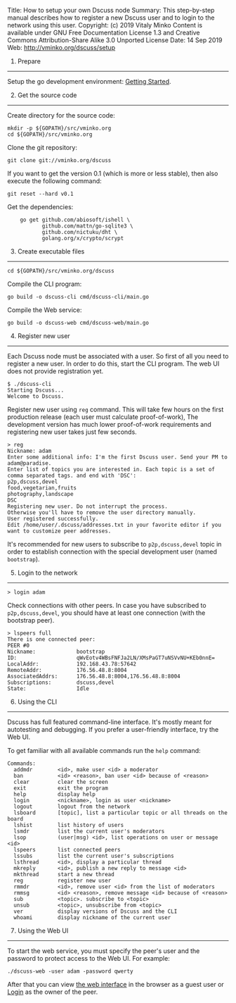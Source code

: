 Title:      How to setup your own Dscuss node
Summary:    This step-by-step manual describes how to register a new Dscuss user
            and to login to the network using this user.
Copyright:  (c) 2019 Vitaly Minko
            Content is available under GNU Free Documentation License 1.3 and
            Creative Commons Attribution-Share Alike 3.0 Unported License
Date:       14 Sep 2019
Web:        http://vminko.org/dscuss/setup

1. Prepare
----------

Setup the go development environment: [Getting Started](https://golang.org/doc/install).

2. Get the source code
----------------------

Create directory for the source code:

    mkdir -p ${GOPATH}/src/vminko.org
    cd ${GOPATH}/src/vminko.org

Clone the git repository:

    git clone git://vminko.org/dscuss

If you want to get the version 0.1 (which is more or less stable),
then also execute the following command:

    git reset --hard v0.1

Get the dependencies:

        go get github.com/abiosoft/ishell \
               github.com/mattn/go-sqlite3 \
               github.com/nictuku/dht \
               golang.org/x/crypto/scrypt


3. Create executable files
--------------------------

    cd ${GOPATH}/src/vminko.org/dscuss

Compile the CLI program:

    go build -o dscuss-cli cmd/dscuss-cli/main.go

Compile the Web service:

    go build -o dscuss-web cmd/dscuss-web/main.go


4. Register new user
--------------------

Each Dscuss node must be associated with a user. So first of all you need to
register a new user. In order to do this, start the CLI program. The web UI does
not provide registration yet.

    $ ./dscuss-cli
    Starting Dscuss...
    Welcome to Dscuss.

Register new user using `reg` command. This will take few hours on the first
production release (each user must calculate proof-of-work), The development
version has much lower proof-of-work requirements and registering new user takes
just few seconds.

    > reg
    Nickname: adam
    Enter some additional info: I'm the first Dscuss user. Send your PM to adam@paradise.
    Enter list of topics you are interested in. Each topic is a set of comma separated tags. and end with 'DSC': 
    p2p,dscuss,devel
    food,vegetarian,fruits
    photography,landscape
    DSC
    Registering new user. Do not interrupt the process.
    Otherwise you'll have to remove the user directory manually.
    User registered successfully.
    Edit /home/user/.dscuss/addresses.txt in your favorite editor if you want to customize peer addresses.

It's recommended for new users to subscribe to `p2p,dscuss,devel` topic in order
to establish connection with the special development user (named `bootstrap`).


5. Login to the network
-----------------------

    > login adam

Check connections with other peers. In  case you have subscribed to
`p2p,dscuss,devel`, you should have at least one connection (with the bootstrap
peer).

    > lspeers full
    There is one connected peer:
    PEER #0
    Nickname:             bootstrap
    ID:                   qWvEotv4WBsFNFJa2LN/XMsPaGT7uNSVvNU+KEb0nnE=
    LocalAddr:            192.168.43.78:57642
    RemoteAddr:           176.56.48.8:8004
    AssociatedAddrs:      176.56.48.8:8004,176.56.48.8:8004
    Subscriptions:        dscuss,devel
    State:                Idle

6. Using the CLI
----------------
 
 Dscuss has full featured command-line interface. It's mostly meant for
 autotesting and debugging. If you prefer a user-friendly interface, try the Web
 UI.

 To get familiar with all available commands run the `help` command:

    Commands:
      addmdr        <id>, make user <id> a moderator
      ban           <id> <reason>, ban user <id> because of <reason>
      clear         clear the screen
      exit          exit the program
      help          display help
      login         <nickname>, login as user <nickname>
      logout        logout from the network
      lsboard       [topic], list a particular topic or all threads on the board
      lshist        list history of users
      lsmdr         list the current user's moderators
      lsop          (user|msg) <id>, list operations on user or message <id>
      lspeers       list connected peers
      lssubs        list the current user's subscriptions
      lsthread      <id>, display a particular thread
      mkreply       <id>, publish a new reply to message <id>
      mkthread      start a new thread
      reg           register new user
      rmmdr         <id>, remove user <id> from the list of moderators
      rmmsg         <id> <reason>, remove message <id> because of <reason>
      sub           <topic>. subscribe to <topic>
      unsub         <topic>, unsubscribe from <topic>
      ver           display versions of Dscuss and the CLI
      whoami        display nickname of the current user


7. Using the Web UI
-------------------

To start the web service, you must specify the peer's user and the password to
protect access to the Web UI. For example:

    ./dscuss-web -user adam -password qwerty

After that you can view [the web interface](http://127.0.0.1:8080) in the
browser as a guest user or [Login](http://127.0.0.1:8080/login) as the owner of
the peer.
